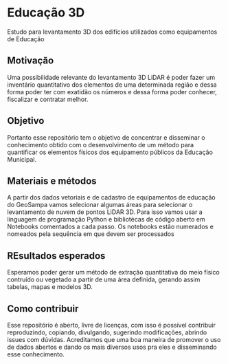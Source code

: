 # Educação 3D

Estudo para levantamento 3D dos edifícios utilizados como equipamentos de Educação

## Motivação

Uma possibilidade relevante do levantamento 3D LiDAR é poder fazer um inventário quantitativo dos elementos de uma determinada região e dessa forma poder ter com exatidão os números e dessa forma poder conhecer, fiscalizar e contratar melhor.

## Objetivo

Portanto esse repositório tem o objetivo de concentrar e disseminar o conhecimento obtido com o desenvolvimento de um método para quantificar os elementos físicos dos equipamento públicos da Educação Municipal.

## Materiais e métodos

A partir dos dados vetoriais e de cadastro de equipamentos de educação do GeoSampa vamos selecionar algumas áreas para selecionar o levantamento de nuvem de pontos LiDAR 3D. Para isso vamos usar a linguagem de programação Python e bibliotécas de código aberto em Notebooks comentados a cada passo. Os notebooks estão numerados e nomeados pela sequência em que devem ser processados

## REsultados esperados

Esperamos poder gerar um método de extração quantitativa do meio físico contruído ou vegetado a partir de uma área definida, gerando assim tabelas, mapas e modelos 3D.

## Como contribuir

Esse repositório é aberto, livre de licenças, com isso é possível contribuir reproduzindo, copiando, divulgando, sugerindo modificações, abrindo issues com dúvidas. Acreditamos que uma boa maneira de promover o uso de dados abertos e dando os mais diversos usos pra eles e disseminando esse conhecimento.
